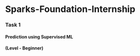 # Sparks-Foundation-Internship

### Task 1
#### Prediction using Supervised ML
#### 	(Level - Beginner)
